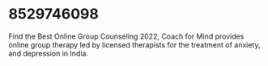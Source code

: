 # 8529746098
Find the Best Online Group Counseling 2022, Coach for Mind provides online group therapy led by licensed therapists for the treatment of anxiety, and depression in India.

